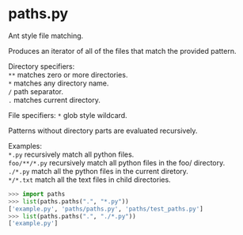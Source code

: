 paths.py
========

Ant style file matching.

Produces an iterator of all of the files that match the provided pattern.  

Directory specifiers:  
`**`	matches zero or more directories.  
`*`		matches any directory name.  
`/`		path separator.  
`.`		matches current directory.

File specifiers:
`*`		glob style wildcard.

Patterns without directory parts are evaluated recursively.

Examples:  
	`*.py`		recursively match all python files.  
	`foo/**/*.py` recursively match all python files in the foo/ directory.  
	`./*.py`		match all the python files in the current diretory.  
	`*/*.txt`	match all the text files in child directories.  

```python
>>> import paths
>>> list(paths.paths(".", "*.py"))
['example.py', 'paths/paths.py', 'paths/test_paths.py']
>>> list(paths.paths(".", "./*.py"))
['example.py']
```

